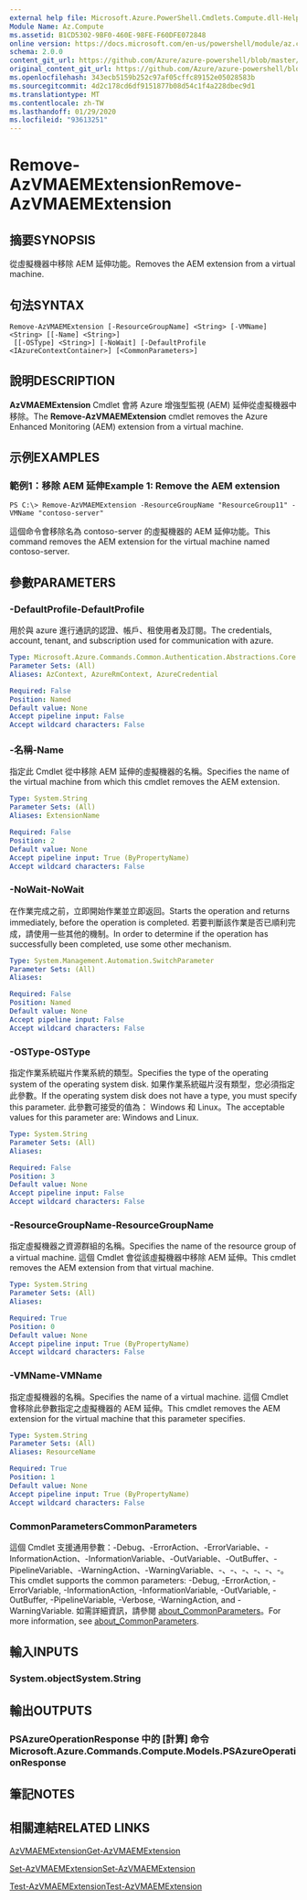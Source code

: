 ```yaml
---
external help file: Microsoft.Azure.PowerShell.Cmdlets.Compute.dll-Help.xml
Module Name: Az.Compute
ms.assetid: B1CD5302-9BF0-460E-98FE-F60DFE072848
online version: https://docs.microsoft.com/en-us/powershell/module/az.compute/remove-azvmaemextension
schema: 2.0.0
content_git_url: https://github.com/Azure/azure-powershell/blob/master/src/Compute/Compute/help/Remove-AzVMAEMExtension.md
original_content_git_url: https://github.com/Azure/azure-powershell/blob/master/src/Compute/Compute/help/Remove-AzVMAEMExtension.md
ms.openlocfilehash: 343ecb5159b252c97af05cffc89152e05028583b
ms.sourcegitcommit: 4d2c178cd6df9151877b08d54c1f4a228dbec9d1
ms.translationtype: MT
ms.contentlocale: zh-TW
ms.lasthandoff: 01/29/2020
ms.locfileid: "93613251"
---
```

# <span data-ttu-id="e8834-101">Remove-AzVMAEMExtension</span><span class="sxs-lookup"><span data-stu-id="e8834-101">Remove-AzVMAEMExtension</span></span>

## <span data-ttu-id="e8834-102">摘要</span><span class="sxs-lookup"><span data-stu-id="e8834-102">SYNOPSIS</span></span>
<span data-ttu-id="e8834-103">從虛擬機器中移除 AEM 延伸功能。</span><span class="sxs-lookup"><span data-stu-id="e8834-103">Removes the AEM extension from a virtual machine.</span></span>

## <span data-ttu-id="e8834-104">句法</span><span class="sxs-lookup"><span data-stu-id="e8834-104">SYNTAX</span></span>

```
Remove-AzVMAEMExtension [-ResourceGroupName] <String> [-VMName] <String> [[-Name] <String>]
 [[-OSType] <String>] [-NoWait] [-DefaultProfile <IAzureContextContainer>] [<CommonParameters>]
```

## <span data-ttu-id="e8834-105">說明</span><span class="sxs-lookup"><span data-stu-id="e8834-105">DESCRIPTION</span></span>
<span data-ttu-id="e8834-106">**AzVMAEMExtension** Cmdlet 會將 Azure 增強型監視 (AEM) 延伸從虛擬機器中移除。</span><span class="sxs-lookup"><span data-stu-id="e8834-106">The **Remove-AzVMAEMExtension** cmdlet removes the Azure Enhanced Monitoring (AEM) extension from a virtual machine.</span></span>

## <span data-ttu-id="e8834-107">示例</span><span class="sxs-lookup"><span data-stu-id="e8834-107">EXAMPLES</span></span>

### <span data-ttu-id="e8834-108">範例1：移除 AEM 延伸</span><span class="sxs-lookup"><span data-stu-id="e8834-108">Example 1: Remove the AEM extension</span></span>
```
PS C:\> Remove-AzVMAEMExtension -ResourceGroupName "ResourceGroup11" -VMName "contoso-server"
```

<span data-ttu-id="e8834-109">這個命令會移除名為 contoso-server 的虛擬機器的 AEM 延伸功能。</span><span class="sxs-lookup"><span data-stu-id="e8834-109">This command removes the AEM extension for the virtual machine named contoso-server.</span></span>

## <span data-ttu-id="e8834-110">參數</span><span class="sxs-lookup"><span data-stu-id="e8834-110">PARAMETERS</span></span>

### <span data-ttu-id="e8834-111">-DefaultProfile</span><span class="sxs-lookup"><span data-stu-id="e8834-111">-DefaultProfile</span></span>
<span data-ttu-id="e8834-112">用於與 azure 進行通訊的認證、帳戶、租使用者及訂閱。</span><span class="sxs-lookup"><span data-stu-id="e8834-112">The credentials, account, tenant, and subscription used for communication with azure.</span></span>

```yaml
Type: Microsoft.Azure.Commands.Common.Authentication.Abstractions.Core.IAzureContextContainer
Parameter Sets: (All)
Aliases: AzContext, AzureRmContext, AzureCredential

Required: False
Position: Named
Default value: None
Accept pipeline input: False
Accept wildcard characters: False
```

### <span data-ttu-id="e8834-113">-名稱</span><span class="sxs-lookup"><span data-stu-id="e8834-113">-Name</span></span>
<span data-ttu-id="e8834-114">指定此 Cmdlet 從中移除 AEM 延伸的虛擬機器的名稱。</span><span class="sxs-lookup"><span data-stu-id="e8834-114">Specifies the name of the virtual machine from which this cmdlet removes the AEM extension.</span></span>

```yaml
Type: System.String
Parameter Sets: (All)
Aliases: ExtensionName

Required: False
Position: 2
Default value: None
Accept pipeline input: True (ByPropertyName)
Accept wildcard characters: False
```

### <span data-ttu-id="e8834-115">-NoWait</span><span class="sxs-lookup"><span data-stu-id="e8834-115">-NoWait</span></span>
<span data-ttu-id="e8834-116">在作業完成之前，立即開始作業並立即返回。</span><span class="sxs-lookup"><span data-stu-id="e8834-116">Starts the operation and returns immediately, before the operation is completed.</span></span> <span data-ttu-id="e8834-117">若要判斷該作業是否已順利完成，請使用一些其他的機制。</span><span class="sxs-lookup"><span data-stu-id="e8834-117">In order to determine if the operation has successfully been completed, use some other mechanism.</span></span>

```yaml
Type: System.Management.Automation.SwitchParameter
Parameter Sets: (All)
Aliases:

Required: False
Position: Named
Default value: None
Accept pipeline input: False
Accept wildcard characters: False
```

### <span data-ttu-id="e8834-118">-OSType</span><span class="sxs-lookup"><span data-stu-id="e8834-118">-OSType</span></span>
<span data-ttu-id="e8834-119">指定作業系統磁片作業系統的類型。</span><span class="sxs-lookup"><span data-stu-id="e8834-119">Specifies the type of the operating system of the operating system disk.</span></span>
<span data-ttu-id="e8834-120">如果作業系統磁片沒有類型，您必須指定此參數。</span><span class="sxs-lookup"><span data-stu-id="e8834-120">If the operating system disk does not have a type, you must specify this parameter.</span></span>
<span data-ttu-id="e8834-121">此參數可接受的值為： Windows 和 Linux。</span><span class="sxs-lookup"><span data-stu-id="e8834-121">The acceptable values for this parameter are: Windows and Linux.</span></span>

```yaml
Type: System.String
Parameter Sets: (All)
Aliases:

Required: False
Position: 3
Default value: None
Accept pipeline input: False
Accept wildcard characters: False
```

### <span data-ttu-id="e8834-122">-ResourceGroupName</span><span class="sxs-lookup"><span data-stu-id="e8834-122">-ResourceGroupName</span></span>
<span data-ttu-id="e8834-123">指定虛擬機器之資源群組的名稱。</span><span class="sxs-lookup"><span data-stu-id="e8834-123">Specifies the name of the resource group of a virtual machine.</span></span>
<span data-ttu-id="e8834-124">這個 Cmdlet 會從該虛擬機器中移除 AEM 延伸。</span><span class="sxs-lookup"><span data-stu-id="e8834-124">This cmdlet removes the AEM extension from that virtual machine.</span></span>

```yaml
Type: System.String
Parameter Sets: (All)
Aliases:

Required: True
Position: 0
Default value: None
Accept pipeline input: True (ByPropertyName)
Accept wildcard characters: False
```

### <span data-ttu-id="e8834-125">-VMName</span><span class="sxs-lookup"><span data-stu-id="e8834-125">-VMName</span></span>
<span data-ttu-id="e8834-126">指定虛擬機器的名稱。</span><span class="sxs-lookup"><span data-stu-id="e8834-126">Specifies the name of a virtual machine.</span></span>
<span data-ttu-id="e8834-127">這個 Cmdlet 會移除此參數指定之虛擬機器的 AEM 延伸。</span><span class="sxs-lookup"><span data-stu-id="e8834-127">This cmdlet removes the AEM extension for the virtual machine that this parameter specifies.</span></span>

```yaml
Type: System.String
Parameter Sets: (All)
Aliases: ResourceName

Required: True
Position: 1
Default value: None
Accept pipeline input: True (ByPropertyName)
Accept wildcard characters: False
```

### <span data-ttu-id="e8834-128">CommonParameters</span><span class="sxs-lookup"><span data-stu-id="e8834-128">CommonParameters</span></span>
<span data-ttu-id="e8834-129">這個 Cmdlet 支援通用參數：-Debug、-ErrorAction、-ErrorVariable、-InformationAction、-InformationVariable、-OutVariable、-OutBuffer、-PipelineVariable、-WarningAction、-WarningVariable、-、-、-、-、-、-。</span><span class="sxs-lookup"><span data-stu-id="e8834-129">This cmdlet supports the common parameters: -Debug, -ErrorAction, -ErrorVariable, -InformationAction, -InformationVariable, -OutVariable, -OutBuffer, -PipelineVariable, -Verbose, -WarningAction, and -WarningVariable.</span></span> <span data-ttu-id="e8834-130">如需詳細資訊，請參閱 [about_CommonParameters](https://go.microsoft.com/fwlink/?LinkID=113216)。</span><span class="sxs-lookup"><span data-stu-id="e8834-130">For more information, see [about_CommonParameters](https://go.microsoft.com/fwlink/?LinkID=113216).</span></span>

## <span data-ttu-id="e8834-131">輸入</span><span class="sxs-lookup"><span data-stu-id="e8834-131">INPUTS</span></span>

### <span data-ttu-id="e8834-132">System.object</span><span class="sxs-lookup"><span data-stu-id="e8834-132">System.String</span></span>

## <span data-ttu-id="e8834-133">輸出</span><span class="sxs-lookup"><span data-stu-id="e8834-133">OUTPUTS</span></span>

### <span data-ttu-id="e8834-134">PSAzureOperationResponse 中的 [計算] 命令</span><span class="sxs-lookup"><span data-stu-id="e8834-134">Microsoft.Azure.Commands.Compute.Models.PSAzureOperationResponse</span></span>

## <span data-ttu-id="e8834-135">筆記</span><span class="sxs-lookup"><span data-stu-id="e8834-135">NOTES</span></span>

## <span data-ttu-id="e8834-136">相關連結</span><span class="sxs-lookup"><span data-stu-id="e8834-136">RELATED LINKS</span></span>

[<span data-ttu-id="e8834-137">AzVMAEMExtension</span><span class="sxs-lookup"><span data-stu-id="e8834-137">Get-AzVMAEMExtension</span></span>](./Get-AzVMAEMExtension.md)

[<span data-ttu-id="e8834-138">Set-AzVMAEMExtension</span><span class="sxs-lookup"><span data-stu-id="e8834-138">Set-AzVMAEMExtension</span></span>](./Set-AzVMAEMExtension.md)

[<span data-ttu-id="e8834-139">Test-AzVMAEMExtension</span><span class="sxs-lookup"><span data-stu-id="e8834-139">Test-AzVMAEMExtension</span></span>](./Test-AzVMAEMExtension.md)


